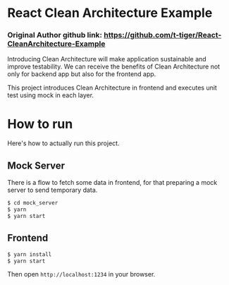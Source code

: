 # React Clean Architecture Example
### Original Author github link: https://github.com/t-tiger/React-CleanArchitecture-Example

Introducing Clean Architecture will make application sustainable and improve testability. We can receive the benefits of Clean Architecture not only for backend app but also for the frontend app.

This project introduces Clean Architecture in frontend and executes unit test using mock in each layer.

# How to run

Here's how to actually run this project.

## Mock Server

There is a flow to fetch some data in frontend, for that preparing a mock server to send temporary data.

```bash
$ cd mock_server 
$ yarn
$ yarn start
```

## Frontend

```bash
$ yarn install
$ yarn start
```

Then open `http://localhost:1234` in your browser.

